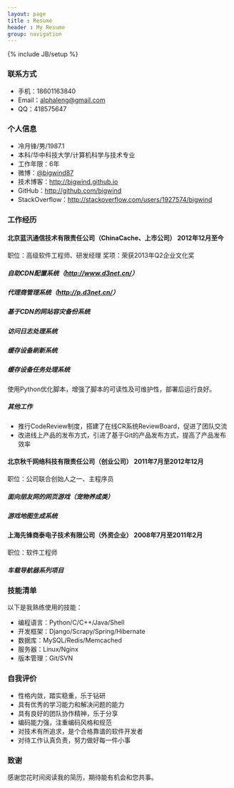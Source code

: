 ```yaml
---
layout: page
title : Resume
header : My Resume
group: navigation
---
```

{% include JB/setup %}

### 联系方式

- 手机：18601163840 
- Email：<alphaleng@gmail.com>
- QQ：418575647

### 个人信息

- 冷月锋/男/1987\.1
- 本科/华中科技大学/计算机科学与技术专业
- 工作年限：6年
- 微博：[@bigwind87](http://weibo.com/418575647)
- 技术博客：<http://bigwind.github.io>
- GitHub：<http://github.com/bigwind>
- StackOverflow：<http://stackoverflow.com/users/1927574/bigwind>

### 工作经历

#### 北京蓝汛通信技术有限责任公司（ChinaCache、上市公司） 2012年12月至今

职位：高级软件工程师、研发经理
奖项：荣获2013年Q2企业文化奖

##### 自助CDN配置系统（<http://www.d3net.cn/>）

##### 代理商管理系统（<http://p.d3net.cn/>）

##### 基于CDN的网站容灾备份系统

##### 访问日志处理系统

##### 缓存设备刷新系统

##### 缓存设备任务处理系统

使用Python优化脚本，增强了脚本的可读性及可维护性，部署后运行良好。

##### 其他工作

- 推行CodeReview制度，搭建了在线CR系统ReviewBoard，促进了团队交流
- 改进线上产品的发布方式，引进了基于Git的产品发布方式，提高了产品发布效率

#### 北京秋千网络科技有限责任公司（创业公司） 2011年7月至2012年12月

职位：公司联合创始人之一、主程序员

##### 面向朋友网的网页游戏（宠物养成类）

##### 游戏地图生成系统

#### 上海先锋商泰电子技术有限公司（外资企业） 2008年7月至2011年2月

职位：软件工程师

##### 车载导航器系列项目

### 技能清单

以下是我熟练使用的技能：

- 编程语言：Python/C/C++/Java/Shell
- 开发框架：Django/Scrapy/Spring/Hibernate
- 数据库：MySQL/Redis/Memcached
- 服务器：Linux/Nginx
- 版本管理：Git/SVN

### 自我评价

- 性格内敛，踏实稳重，乐于钻研
- 具有优秀的学习能力和解决问题的能力
- 具有良好的团队协作精神，乐于分享
- 编码能力强，注重编码风格和规范
- 对技术有所追求，是个合格靠谱的软件开发者
- 对待工作认真负责，努力做好每一件小事

### 致谢

感谢您花时间阅读我的简历，期待能有机会和您共事。

